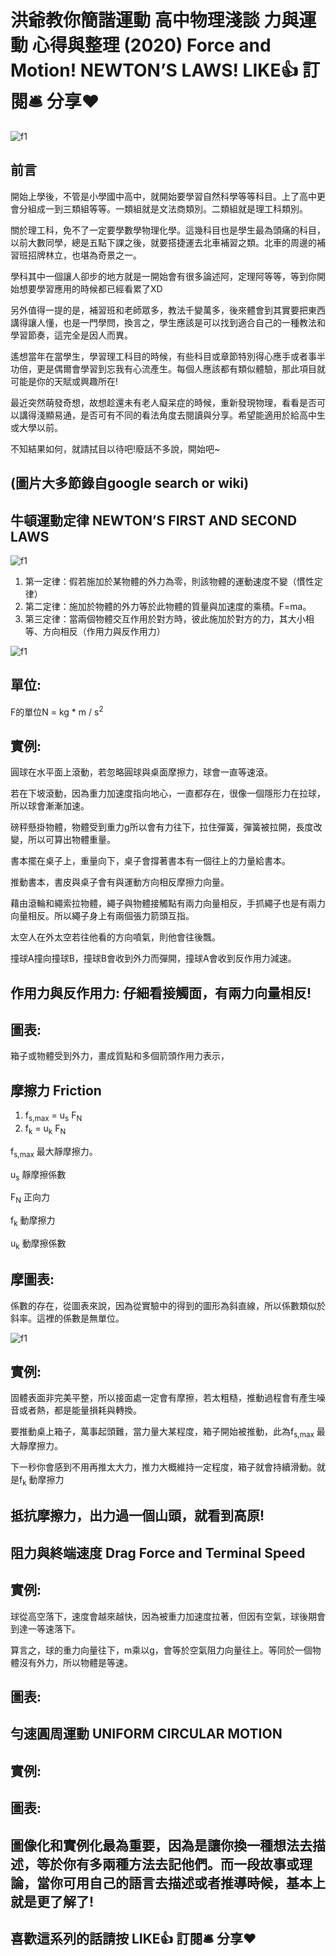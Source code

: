 # 洪爺教你簡諧運動 高中物理淺談 力與運動 心得與整理 (2020) Force and Motion! NEWTON’S LAWS! LIKE👍 訂閱🛎 分享❤️
![f1](https://github.com/HCH1/blog/blob/master/fig/phy3a.JPG)

## 前言
開始上學後，不管是小學國中高中，就開始要學習自然科學等等科目。上了高中更會分組成一到三類組等等。一類組就是文法商類別。二類組就是理工科類別。

關於理工科，免不了一定要學數學物理化學。這幾科目也是學生最為頭痛的科目，以前大數同學，總是五點下課之後，就要搭捷運去北車補習之類。北車的周邊的補習班招牌林立，也堪為奇景之一。

學科其中一個讓人卻步的地方就是一開始會有很多論述阿，定理阿等等，等到你開始想要學習應用的時候都已經看累了XD

另外值得一提的是，補習班和老師眾多，教法千變萬多，後來體會到其實要把東西講得讓人懂，也是一門學問，換言之，學生應該是可以找到適合自己的一種教法和學習節奏，這完全是因人而異。

遙想當年在當學生，學習理工科目的時候，有些科目或章節特別得心應手或者事半功倍，更是偶爾會學習到忘我有心流產生。每個人應該都有類似體驗，那此項目就可能是你的天賦或興趣所在!

最近突然萌發奇想，故想趁還未有老人癡呆症的時候，重新發現物理，看看是否可以講得淺顯易通，是否可有不同的看法角度去閱讀與分享。希望能適用於給高中生或大學以前。

不知結果如何，就請拭目以待吧!廢話不多說，開始吧~

## (圖片大多節錄自google search or wiki)

## 牛頓運動定律 NEWTON’S FIRST AND SECOND LAWS
![f1](https://github.com/HCH1/blog/blob/master/fig/phy3b.JPG)

1. 第一定律：假若施加於某物體的外力為零，則該物體的運動速度不變（慣性定律）
1. 第二定律：施加於物體的外力等於此物體的質量與加速度的乘積。F=ma。
1. 第三定律：當兩個物體交互作用於對方時，彼此施加於對方的力，其大小相等、方向相反（作用力與反作用力）

![f1](https://github.com/HCH1/blog/blob/master/fig/phy3c.JPG)

## 單位: 
F的單位N = kg * m / s<sup>2</sup>

## 實例:
圓球在水平面上滾動，若忽略圓球與桌面摩擦力，球會一直等速滾。

若在下坡滾動，因為重力加速度指向地心，一直都存在，很像一個隱形力在拉球，所以球會漸漸加速。

磅秤懸掛物體，物體受到重力g所以會有力往下，拉住彈簧，彈簧被拉開，長度改變，所以可算出物體重量。

書本擺在桌子上，重量向下，桌子會撐著書本有一個往上的力量給書本。

推動書本，書皮與桌子會有與運動方向相反摩擦力向量。

藉由滾輪和繩索拉物體，繩子與物體接觸點有兩力向量相反，手抓繩子也是有兩力向量相反。所以繩子身上有兩個張力箭頭互指。

太空人在外太空若往他看的方向噴氣，則他會往後飄。

撞球A撞向撞球B，撞球B會收到外力而彈開，撞球A會收到反作用力減速。

## 作用力與反作用力: 仔細看接觸面，有兩力向量相反!

## 圖表: 
箱子或物體受到外力，畫成質點和多個箭頭作用力表示，


## 摩擦力 Friction 
1. f<sub>s,max</sub> = u<sub>s</sub> F<sub>N</sub>
1. f<sub>k</sub> = u<sub>k</sub> F<sub>N</sub>

f<sub>s,max</sub> 最大靜摩擦力。

u<sub>s</sub> 靜摩擦係數

F<sub>N</sub> 正向力

f<sub>k</sub> 動摩擦力

u<sub>k</sub> 動摩擦係數

## 摩圖表:

係數的存在，從圖表來說，因為從實驗中的得到的圖形為斜直線，所以係數類似於斜率。這裡的係數是無單位。

![f1](https://github.com/HCH1/blog/blob/master/fig/phy3d.JPG)

## 實例:
固體表面非完美平整，所以接面處一定會有摩擦，若太粗糙，推動過程會有產生噪音或者熱，都是能量損耗與轉換。

要推動桌上箱子，萬事起頭難，當力量大某程度，箱子開始被推動，此為f<sub>s,max</sub> 最大靜摩擦力。

下一秒你會感到不用再推太大力，推力大概維持一定程度，箱子就會持續滑動。就是f<sub>k</sub> 動摩擦力

## 抵抗摩擦力，出力過一個山頭，就看到高原!


## 阻力與終端速度 Drag Force and Terminal Speed

## 實例:
球從高空落下，速度會越來越快，因為被重力加速度拉著，但因有空氣，球後期會到達一等速落下。

算言之，球的重力向量往下，m乘以g，會等於空氣阻力向量往上。等同於一個物體沒有外力，所以物體是等速。

## 圖表:



## 勻速圓周運動 UNIFORM CIRCULAR MOTION


## 實例:
## 圖表:

## 圖像化和實例化最為重要，因為是讓你換一種想法去描述，等於你有多兩種方法去記他們。而一段故事或理論，當你可用自己的語言去描述或者推導時候，基本上就是更了解了!

## 喜歡這系列的話請按 LIKE👍 訂閱🛎 分享❤️
